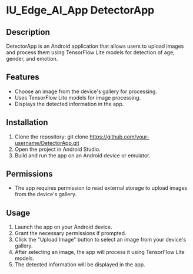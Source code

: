 # IU_Edge_AI_App DetectorApp

## Description
DetectorApp is an Android application that allows users to upload images and process them using TensorFlow Lite models for detection of age, gender, and emotion.

## Features
- Choose an image from the device's gallery for processing.
- Uses TensorFlow Lite models for image processing.
- Displays the detected information in the app.

## Installation
1. Clone the repository: git clone https://github.com/your-username/DetectorApp.git
2. Open the project in Android Studio.
3. Build and run the app on an Android device or emulator.

## Permissions
- The app requires permission to read external storage to upload images from the device's gallery.

## Usage
1. Launch the app on your Android device.
2. Grant the necessary permissions if prompted.
3. Click the "Upload Image" button to select an image from your device's gallery.
4. After selecting an image, the app will process it using TensorFlow Lite models.
5. The detected information will be displayed in the app.




